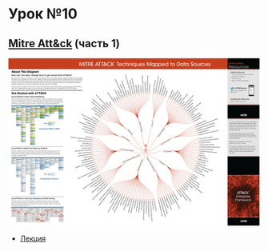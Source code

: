 # Урок №10
## [Mitre Att&ck](https://attack.mitre.org/matrices/enterprise/) (часть 1)

![](pics/mitre_matrix.png)

* [Лекция](10-Mittre.pdf)
